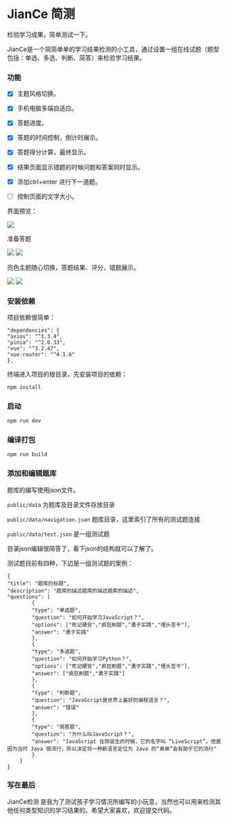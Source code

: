 # JianCe 简测

检验学习成果，简单测试一下。


JianCe是一个简简单单的学习结果检测的小工具，通过设置一组在线试题（题型包括：单选、多选、判断、简答）来检验学习结果。


### 功能

- [x] 主题风格切换。
- [x] 手机电脑多端自适应。
- [x] 答题进度。
- [x] 答题的时间控制，倒计时展示。
- [x] 答题得分计算，最终显示。
- [x] 结果页面显示错题的时候问题和答案同时显示。
- [x] 添加ctrl+enter 进行下一道题。
- [ ] 控制页面的文字大小。



界面预览：


![](./doc/11.png)


准备答题


![](./doc/22.png)
![](./doc/33.png)

亮色主题随心切换，答题结果、评分，错题展示。


![](./doc/44.png)
![](./doc/55.png)


### 安装依赖

项目依赖很简单：

    "dependencies": {
    "axios": "^1.3.4",
    "pinia": "^2.0.33",
    "vue": "^3.2.47",
    "vue-router": "^4.1.6"
    },

终端进入项目的根目录，先安装项目的依赖：

```sh
npm install
```

### 启动

```sh
npm run dev
```

### 编译打包

```sh
npm run build
```

### 添加和编辑题库

题库的编写使用json文件。

`public/data`  为题库及目录文件存放目录

`public/data/navigation.json` 题库目录，这里索引了所有的测试题连接

`public/data/test.json`  是一组测试题

目录json编辑很简答了，看下json的结构就可以了解了。

测试题目前有四种，下边是一组测试题的案例：

    {
    "title": "题库的标题",
    "description": "题库的描述题库的描述题库的描述",
    "questions": [
            {
            "type": "单选题",
            "question": "如何开始学习JavaScript？",
            "options": ["死记硬背","疯狂刷题","勇于实践","埋头苦干"],
            "answer": "勇于实践"
            },
            {
            "type": "多选题",
            "question": "如何开始学习Python？",
            "options": ["死记硬背","疯狂刷题","勇于实践","埋头苦干"],
            "answer": ["疯狂刷题","勇于实践"]
            },
            {
            "type": "判断题",
            "question": "JavaScript是世界上最好的编程语言？",
            "answer": "错误"
            },
            {
            "type": "简答题",
            "question": "为什么叫JavaScript？",
            "answer": "JavaScript 在刚诞生的时候，它的名字叫 “LiveScript”。但是因为当时 Java 很流行，所以决定将一种新语言定位为 Java 的“弟弟”会有助于它的流行"
            }
        ]
    }


### 写在最后

JianCe检测 是我为了测试孩子学习情况所编写的小玩意，当然也可以用来检测其他任何类型知识的学习结果的。希望大家喜欢，欢迎提交代码。